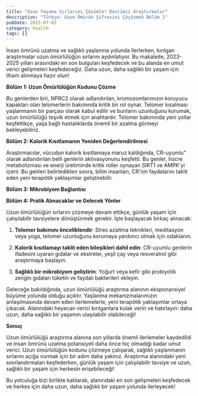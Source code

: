 ```yaml
---
title: "Uzun Yaşama Sırlarını Çözümle! Devrimci Araştırmalar"
description: "Türkçe: Uzun Ömürün Şifresini Çöçözmek Bölüm 1"
pubDate: 2025-07-02
category: health
tags: []
---
```


İnsan ömrünü uzatma ve sağlıklı yaşlanma yolunda ilerlerken, kırılgan araştırmalar uzun ömürlülüğün sırlarını aydınlatıyor. Bu makalede, 2023-2025 yılları arasındaki en son bulguları keşfedecek ve bu alanda en umut verici gelişmeleri keşfedeceğiz. Daha uzun, daha sağlıklı bir yaşam için ilham alınmaya hazır olun!

**Bölüm 1: Uzun Ömürlülüğün Kodunu Çözme**

Bu genlerden biri, NPRC2 olarak adlandırılan, kromozomlarımızın koruyucu kapakları olan telomerlerin bakımında kritik bir rol oynar. Telomer kısalması yaşlanmanın bir parçası olarak kabul edilir ve bunların uzunluğunu korumak, uzun ömürlülüğü teşvik etmek için anahtardır. Telomer bakımında yeni yollar keşfettikçe, yaşa bağlı hastalıklarda önemli bir azalma görmeyi bekleyebiliriz.

**Bölüm 2: Kalorik Kısıtlamanın Yeniden Değerlendirilmesi**

Araştırmacılar, vücudun kalorik kısıtlamaya maruz kaldığında, CR-uyumlu" olarak adlandırılan belli genlerin aktivasyonunu keşfetti. Bu genler, hücre metabolizması ve enerji üretiminde kritik roller oynayan SIRT1 ve AMPK'yi içerir. Bu genleri belirledikten sonra, bilim insanları, CR'nin faydalarını taklit eden yeni terapötik yaklaşımlar geliştirebilir.

**Bölüm 3: Mikrobiyom Bağlantısı**

**Bölüm 4: Pratik Alınacaklar ve Gelecek Yönler**

Uzun ömürlülüğün sırlarını çözmeye devam ettikçe, günlük yaşam için çalışılabilir tavsiyelere dönüştürmek gerekir. İşte başlayacak birkaç alınacak:

1. **Telomer bakımını önceliklendir**: Stres azaltma teknikleri, meditasyon veya yoga, telomer uzunluğunu korumaya yardımcı olmak için odaklanın.

2. **Kalorik kısıtlamayı taklit eden bileşikleri dahil edin**: CR-uyumlu genlerin ifadesini uyaran gıdalar ve ekstreler, yeşil çay veya resveratrol gibi araştırmaya başlayın.

3. **Sağlıklı bir mikrobiyom geliştirin**: Yoğurt veya kefir gibi probiyotik zengin gıdaları tüketin ve faydalı bakterileri ekleyin.

Geleceğe bakıldığında, uzun ömürlülüğü araştırma alanının eksponansiyel büyüme yolunda olduğu açıktır. Yaşlanma mekanizmalarımızın anlaşılmasında devam eden ilerlemelerle, yeni terapötik yaklaşımlar ortaya çıkacak. Alanındaki heyecan verici kırılganlara kulak verin ve hatırlayın: daha uzun, daha sağlıklı bir yaşamın ulaşılabilir olabileceği!

**Sonuç**

Uzun ömürlülüğü araştırma alanına son yıllarda önemli ilerlemeler kaydedildi ve insan ömrünü uzatma potansiyeli daha önce hiç olmadığı kadar umut verici. Uzun ömürlülüğün kodunu çözmeye çalışarak, sağlıklı yaşlanmanın sırlarını açığa vurmak için bir adım daha yakınız. Araştırma alanındaki yeni sınırlandırmaları keşfederken, günlük yaşam için çalışılabilir tavsiye ve uzun, sağlıklı bir yaşam için herkesin erişebileceği!

Bu yolculuğa bizi birlikte katılarak, alanındaki en son gelişmeleri keşfedecek ve herkes için daha uzun, daha sağlıklı bir yaşam yolunda ilerleyecek!